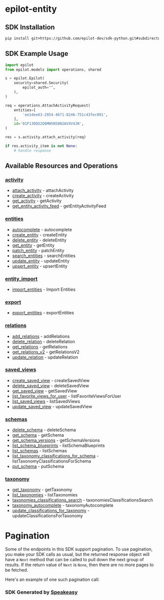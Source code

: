 # epilot-entity

<!-- Start SDK Installation -->
## SDK Installation

```bash
pip install git+https://github.com/epilot-dev/sdk-python.git#subdirectory=entity
```
<!-- End SDK Installation -->

## SDK Example Usage
<!-- Start SDK Example Usage -->
```python
import epilot
from epilot.models import operations, shared

s = epilot.Epilot(
    security=shared.Security(
        epilot_auth="",
    ),
)

req = operations.AttachActivityRequest(
    entities=[
        'ee1dee63-2954-4671-8246-751c43fec091',
    ],
    id='01F130Q52Q6MWSNS8N2AVXV4JN',
)

res = s.activity.attach_activity(req)

if res.activity_item is not None:
    # handle response
```
<!-- End SDK Example Usage -->

<!-- Start SDK Available Operations -->
## Available Resources and Operations


### [activity](docs/sdks/activity/README.md)

* [attach_activity](docs/sdks/activity/README.md#attach_activity) - attachActivity
* [create_activity](docs/sdks/activity/README.md#create_activity) - createActivity
* [get_activity](docs/sdks/activity/README.md#get_activity) - getActivity
* [get_entity_activity_feed](docs/sdks/activity/README.md#get_entity_activity_feed) - getEntityActivityFeed

### [entities](docs/sdks/entities/README.md)

* [autocomplete](docs/sdks/entities/README.md#autocomplete) - autocomplete
* [create_entity](docs/sdks/entities/README.md#create_entity) - createEntity
* [delete_entity](docs/sdks/entities/README.md#delete_entity) - deleteEntity
* [get_entity](docs/sdks/entities/README.md#get_entity) - getEntity
* [patch_entity](docs/sdks/entities/README.md#patch_entity) - patchEntity
* [search_entities](docs/sdks/entities/README.md#search_entities) - searchEntities
* [update_entity](docs/sdks/entities/README.md#update_entity) - updateEntity
* [upsert_entity](docs/sdks/entities/README.md#upsert_entity) - upsertEntity

### [entity_import](docs/sdks/entityimport/README.md)

* [import_entities](docs/sdks/entityimport/README.md#import_entities) - Import Entities

### [export](docs/sdks/export/README.md)

* [export_entities](docs/sdks/export/README.md#export_entities) - exportEntities

### [relations](docs/sdks/relations/README.md)

* [add_relations](docs/sdks/relations/README.md#add_relations) - addRelations
* [delete_relation](docs/sdks/relations/README.md#delete_relation) - deleteRelation
* [get_relations](docs/sdks/relations/README.md#get_relations) - getRelations
* [get_relations_v2](docs/sdks/relations/README.md#get_relations_v2) - getRelationsV2
* [update_relation](docs/sdks/relations/README.md#update_relation) - updateRelation

### [saved_views](docs/sdks/savedviews/README.md)

* [create_saved_view](docs/sdks/savedviews/README.md#create_saved_view) - createSavedView
* [delete_saved_view](docs/sdks/savedviews/README.md#delete_saved_view) - deleteSavedView
* [get_saved_view](docs/sdks/savedviews/README.md#get_saved_view) - getSavedView
* [list_favorite_views_for_user](docs/sdks/savedviews/README.md#list_favorite_views_for_user) - listFavoriteViewsForUser
* [list_saved_views](docs/sdks/savedviews/README.md#list_saved_views) - listSavedViews
* [update_saved_view](docs/sdks/savedviews/README.md#update_saved_view) - updateSavedView

### [schemas](docs/sdks/schemas/README.md)

* [delete_schema](docs/sdks/schemas/README.md#delete_schema) - deleteSchema
* [get_schema](docs/sdks/schemas/README.md#get_schema) - getSchema
* [get_schema_versions](docs/sdks/schemas/README.md#get_schema_versions) - getSchemaVersions
* [list_schema_blueprints](docs/sdks/schemas/README.md#list_schema_blueprints) - listSchemaBlueprints
* [list_schemas](docs/sdks/schemas/README.md#list_schemas) - listSchemas
* [list_taxonomy_classifications_for_schema](docs/sdks/schemas/README.md#list_taxonomy_classifications_for_schema) - listTaxonomyClassificationsForSchema
* [put_schema](docs/sdks/schemas/README.md#put_schema) - putSchema

### [taxonomy](docs/sdks/taxonomy/README.md)

* [get_taxonomy](docs/sdks/taxonomy/README.md#get_taxonomy) - getTaxonomy
* [list_taxonomies](docs/sdks/taxonomy/README.md#list_taxonomies) - listTaxonomies
* [taxonomies_classifications_search](docs/sdks/taxonomy/README.md#taxonomies_classifications_search) - taxonomiesClassificationsSearch
* [taxonomy_autocomplete](docs/sdks/taxonomy/README.md#taxonomy_autocomplete) - taxonomyAutocomplete
* [update_classifications_for_taxonomy](docs/sdks/taxonomy/README.md#update_classifications_for_taxonomy) - updateClassificationsForTaxonomy
<!-- End SDK Available Operations -->



<!-- Start Dev Containers -->

<!-- End Dev Containers -->



<!-- Start Pagination -->
# Pagination

Some of the endpoints in this SDK support pagination. To use pagination, you make your SDK calls as usual, but the
returned response object will have a `Next` method that can be called to pull down the next group of results. If the
return value of `Next` is `None`, then there are no more pages to be fetched.

Here's an example of one such pagination call:
<!-- End Pagination -->

<!-- Placeholder for Future Speakeasy SDK Sections -->



### SDK Generated by [Speakeasy](https://docs.speakeasyapi.dev/docs/using-speakeasy/client-sdks)
